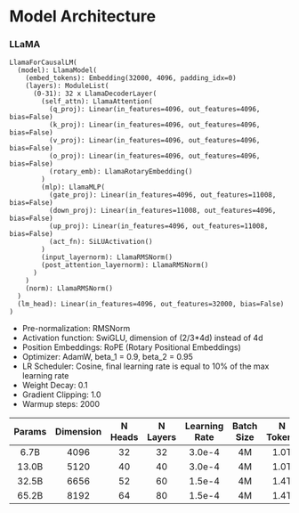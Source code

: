 # Model Architecture

### LLaMA

```
LlamaForCausalLM(
  (model): LlamaModel(
    (embed_tokens): Embedding(32000, 4096, padding_idx=0)
    (layers): ModuleList(
      (0-31): 32 x LlamaDecoderLayer(
        (self_attn): LlamaAttention(
          (q_proj): Linear(in_features=4096, out_features=4096, bias=False)
          (k_proj): Linear(in_features=4096, out_features=4096, bias=False)
          (v_proj): Linear(in_features=4096, out_features=4096, bias=False)
          (o_proj): Linear(in_features=4096, out_features=4096, bias=False)
          (rotary_emb): LlamaRotaryEmbedding()
        )
        (mlp): LlamaMLP(
          (gate_proj): Linear(in_features=4096, out_features=11008, bias=False)
          (down_proj): Linear(in_features=11008, out_features=4096, bias=False)
          (up_proj): Linear(in_features=4096, out_features=11008, bias=False)
          (act_fn): SiLUActivation()
        )
        (input_layernorm): LlamaRMSNorm()
        (post_attention_layernorm): LlamaRMSNorm()
      )
    )
    (norm): LlamaRMSNorm()
  )
  (lm_head): Linear(in_features=4096, out_features=32000, bias=False)
)
```

- Pre-normalization: RMSNorm
- Activation function: SwiGLU, dimension of (2/3*4d) instead of 4d
- Position Embeddings: RoPE (Rotary Positional Embeddings)
- Optimizer: AdamW, beta_1 = 0.9, beta_2 = 0.95
- LR Scheduler: Cosine, final learning rate is equal to 10% of the max learning rate
- Weight Decay: 0.1
- Gradient Clipping: 1.0
- Warmup steps: 2000


|   Params   | Dimension | N Heads | N Layers | Learning Rate | Batch Size | N Tokens |
|:----------:|:---------:|:-------:|:--------:|:-------------:|:----------:|:--------:|
|   6.7B    |   4096    |   32    |    32    |     3.0e-4    |     4M     |   1.0T   |
|   13.0B   |   5120    |   40    |    40    |     3.0e-4    |     4M     |   1.0T   |
|   32.5B   |   6656    |   52    |    60    |     1.5e-4    |     4M     |   1.4T   |
|   65.2B   |   8192    |   64    |    80    |     1.5e-4    |     4M     |   1.4T   |
